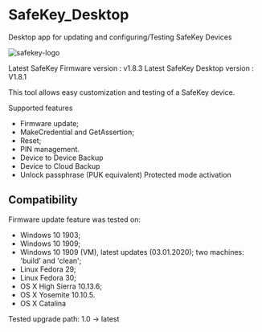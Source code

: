 # SafeKey_Desktop
Desktop app for updating and configuring/Testing SafeKey Devices

![safekey-logo](https://user-images.githubusercontent.com/29922859/71773408-dbd6b700-2f5c-11ea-9237-1aae466a2d5d.png)

Latest SafeKey Firmware version : v1.8.3
Latest SafeKey Desktop version : V1.8.1

This  tool allows easy customization and testing of a SafeKey device.

Supported features 
* Firmware update;
* MakeCredential and GetAssertion;
* Reset;
* PIN management.
* Device to Device Backup
* Device to Cloud Backup 
* Unlock passphrase (PUK equivalent) Protected mode activation

## Compatibility
Firmware update feature was tested on:
- Windows 10 1903;
- Windows 10 1909;
- Windows 10 1909 (VM), latest updates (03.01.2020); two machines: 'build' and 'clean';
- Linux Fedora 29;
- Linux Fedora 30;
- OS X High Sierra 10.13.6;
- OS X Yosemite 10.10.5.
- OS X Catalina

Tested upgrade path: 1.0 -> latest
